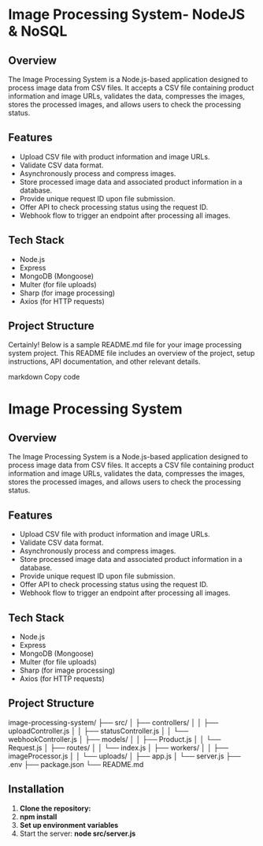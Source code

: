 # Image Processing System- NodeJS & NoSQL

## Overview

The Image Processing System is a Node.js-based application designed to process image data from CSV files. It accepts a CSV file containing product information and image URLs, validates the data, compresses the images, stores the processed images, and allows users to check the processing status.

## Features

- Upload CSV file with product information and image URLs.
- Validate CSV data format.
- Asynchronously process and compress images.
- Store processed image data and associated product information in a database.
- Provide unique request ID upon file submission.
- Offer API to check processing status using the request ID.
- Webhook flow to trigger an endpoint after processing all images.

## Tech Stack

- Node.js
- Express
- MongoDB (Mongoose)
- Multer (for file uploads)
- Sharp (for image processing)
- Axios (for HTTP requests)

## Project Structure

Certainly! Below is a sample README.md file for your image processing system project. This README file includes an overview of the project, setup instructions, API documentation, and other relevant details.

markdown
Copy code
# Image Processing System

## Overview

The Image Processing System is a Node.js-based application designed to process image data from CSV files. It accepts a CSV file containing product information and image URLs, validates the data, compresses the images, stores the processed images, and allows users to check the processing status.

## Features

- Upload CSV file with product information and image URLs.
- Validate CSV data format.
- Asynchronously process and compress images.
- Store processed image data and associated product information in a database.
- Provide unique request ID upon file submission.
- Offer API to check processing status using the request ID.
- Webhook flow to trigger an endpoint after processing all images.

## Tech Stack

- Node.js
- Express
- MongoDB (Mongoose)
- Multer (for file uploads)
- Sharp (for image processing)
- Axios (for HTTP requests)

## Project Structure

image-processing-system/
├── src/
│ ├── controllers/
│ │ ├── uploadController.js
│ │ ├── statusController.js
│ │ └── webhookController.js
│ ├── models/
│ │ ├── Product.js
│ │ └── Request.js
│ ├── routes/
│ │ └── index.js
│ ├── workers/
│ │ ├── imageProcessor.js
│ │ └── uploads/
│ ├── app.js
│ └── server.js
├── .env
├── package.json
└── README.md


## Installation

1. **Clone the repository:**
2. **npm install**
3. **Set up environment variables**
4. Start the server: **node src/server.js**


